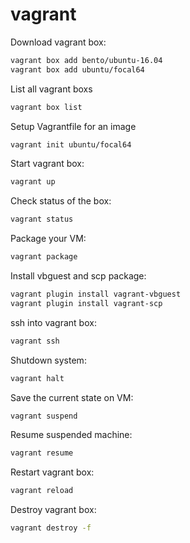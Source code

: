# vagrant

Download vagrant box:
```bash
vagrant box add bento/ubuntu-16.04
vagrant box add ubuntu/focal64
```

List all vagrant boxs
```bash
vagrant box list
```

Setup Vagrantfile for an image
```bash
vagrant init ubuntu/focal64
```

Start vagrant box:
```bash
vagrant up
```

Check status of the box:
```bash
vagrant status
```

Package your VM:
```bash
vagrant package
```

Install vbguest and scp package:
```bash
vagrant plugin install vagrant-vbguest
vagrant plugin install vagrant-scp
```

ssh into vagrant box:
```bash
vagrant ssh
```

Shutdown system:
```bash
vagrant halt
```

Save the current state on VM:
```bash
vagrant suspend
```

Resume suspended machine:
```bash
vagrant resume
```

Restart vagrant box:
```bash
vagrant reload
```

Destroy vagrant box:
```bash
vagrant destroy -f
```

